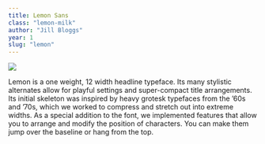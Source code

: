 ```yaml
---
title: Lemon Sans
class: "lemon-milk"
author: "Jill Bloggs"
year: 1
slug: "lemon"
---
```


![](https://www.barbican.org.uk/sites/default/files/styles/highlight/public/images/273_3.jpg?itok=eLPj7r3x)

Lemon is a one weight, 12 width headline typeface. Its many stylistic alternates allow for playful settings and super-compact title arrangements. Its initial skeleton was inspired by heavy grotesk typefaces from the ’60s and ’70s, which we worked to compress and stretch out into extreme widths. As a special addition to the font, we implemented features that allow you to arrange and modify the position of characters. You can make them jump over the baseline or hang from the top.
